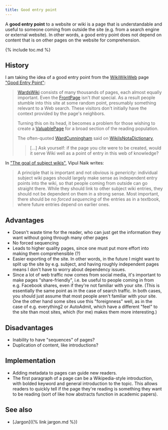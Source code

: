 ```yaml
---
title: Good entry point
---
```


A **good entry point** to a website or wiki is a page that is understandable
and useful to someone coming from outside the site (e.g. from a search engine
or external website). In other words, a good entry point does not depend on
content that is on other pages on the website for comprehension.

{% include toc.md %}

## History

I am taking the idea of a good entry point from the
[WikiWikiWeb](http://c2.com/cgi/wiki?FrontPage) page ["Good Entry
Point"](http://c2.com/cgi/wiki?GoodEntryPoint):

> [WardsWiki](http://c2.com/cgi/wiki?WardsWiki) consists of many thousands
> of pages, each almost equally important.
> Even the [FrontPage](http://c2.com/cgi/wiki?FrontPage)
> isn't *that* special. As a
> result people stumble into this site at some random point, presumably
> something relevant to a Web search. These visitors don't initially have
> the context provided by the page's neighbors.
>
> Turning this on its head, it becomes a problem for those wishing to
> create a [ValuablePage](http://c2.com/cgi/wiki?ValuablePage) for a broad
> section of the reading population.
>
> The often-quoted [WardCunningham](http://c2.com/cgi/wiki?WardCunningham)
> said on
> [WikiIsNotaDictionary](http://c2.com/cgi/wiki?WikiIsNotaDictionary),
>
> > \[...] Ask yourself: if the page you cite were to be created, would
> > it serve Wiki well as a point of entry in this web of knowledge?

In ["The goal of subject
wikis"](http://blog.subwiki.org/2009/02/02/the-goal-of-subject-wikis/), Vipul
Naik writes:

> A principle that is important and not obvious is *genericity*: individual
> subject wiki pages should largely make sense as independent entry points into
> the wiki, so that people coming from outside can go straight there. While
> they should link to other subject wiki entries, they should not be dependent
> on them in a strong sense. Most important, there should be no *forced
> sequencing* of the entries as in a textbook, where future entries depend on
> earlier ones.

## Advantages

- Doesn't waste time for the reader, who can just get the information they want
  without going through many other pages
- No forced sequencing
- Leads to higher quality pages, since one must put more effort into making
  them comprehensible (?)
- Easier exporting of the site. In other words, in the future I might want to
  split up the site by e.g. subject, and having roughly independent
  pages means I don't have to worry about dependency issues.
- Since a lot of web traffic now comes from social media, it's important to
  make pages "share-friendly", i.e. be useful to people coming in from e.g.
  Facebook shares, even if they're not familiar with your site. (This is
  essentially the same point as in the case of search traffic. In both cases,
  you should just assume that most people aren't familiar with your site. One
  the other hand some sites use this "foreignness" well, as in the case of e.g.
  everything2 or AutoAdmit, which have a different "feel" to the site than most
  sites, which (for me) makes them more interesting.)

## Disadvantages

- Inability to have "sequences" of pages?
- Duplication of content, like introductions?

## Implementation

- Adding metadata to pages can guide new readers.
- The first paragraph of a page can be a Wikipedia-style introduction, with
  bolded keyword and general introduction to the topic. This allows readers to
  quickly tell if the page they're reading is something they want to be reading
  (sort of like how abstracts function in academic papers).

## See also

- [Jargon]({% link jargon.md %})
